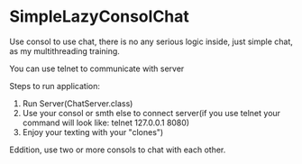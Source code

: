 # SimpleLazyConsolChat

Use consol to use chat, there is no any serious logic inside, just simple chat, as my multithreading training.

You can use telnet to communicate with server

Steps to run application:
1) Run Server(ChatServer.class)
2) Use your consol or smth else to connect server(if you use telnet your command will look like:
                                                          telnet 127.0.0.1 8080)
3) Enjoy your texting with your "clones")

Eddition, use two or more consols to chat with each other.
